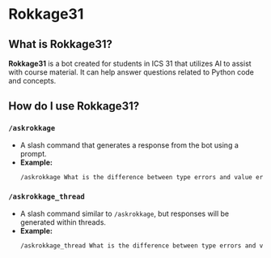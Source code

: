 # Rokkage31

## What is Rokkage31?

**Rokkage31** is a bot created for students in ICS 31 that utilizes AI to assist with course material. It can help answer questions related to Python code and concepts.

## How do I use Rokkage31?

### `/askrokkage`
- A slash command that generates a response from the bot using a prompt.
- **Example:**
  ```bash
  /askrokkage What is the difference between type errors and value errors?

### `/askrokkage_thread`
- A slash command similar to `/askrokkage`, but responses will be generated within threads.
- **Example:**
  ```bash
  /askrokkage_thread What is the difference between type errors and value errors?
